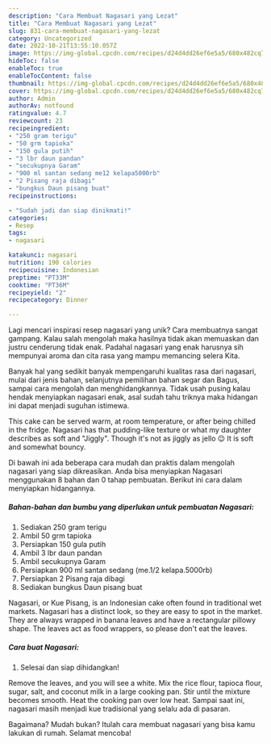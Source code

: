 ```yaml
---
description: "Cara Membuat Nagasari yang Lezat"
title: "Cara Membuat Nagasari yang Lezat"
slug: 831-cara-membuat-nagasari-yang-lezat
category: Uncategorized
date: 2022-10-21T13:55:10.057Z
image: https://img-global.cpcdn.com/recipes/d24d4dd26ef6e5a5/680x482cq70/nagasari-foto-resep-utama.jpg
hideToc: false
enableToc: true
enableTocContent: false
thumbnail: https://img-global.cpcdn.com/recipes/d24d4dd26ef6e5a5/680x482cq70/nagasari-foto-resep-utama.jpg
cover: https://img-global.cpcdn.com/recipes/d24d4dd26ef6e5a5/680x482cq70/nagasari-foto-resep-utama.jpg
author: Admin
authorAv: notfound
ratingvalue: 4.7
reviewcount: 23
recipeingredient:
- "250 gram terigu"
- "50 grm tapioka"
- "150 gula putih"
- "3 lbr daun pandan"
- "secukupnya Garam"
- "900 ml santan sedang me12 kelapa5000rb"
- "2 Pisang raja dibagi"
- "bungkus Daun pisang buat"
recipeinstructions:

- "Sudah jadi dan siap dinikmati!"
categories:
- Resep
tags:
- nagasari

katakunci: nagasari 
nutrition: 190 calories
recipecuisine: Indonesian
preptime: "PT33M"
cooktime: "PT36M"
recipeyield: "2"
recipecategory: Dinner

---
```





Lagi mencari inspirasi resep nagasari yang unik? Cara membuatnya sangat gampang. Kalau salah mengolah maka hasilnya tidak akan memuaskan dan justru cenderung tidak enak. Padahal nagasari yang enak harusnya sih mempunyai aroma dan cita rasa yang mampu memancing selera Kita.





Banyak hal yang sedikit banyak mempengaruhi kualitas rasa dari nagasari, mulai dari jenis bahan, selanjutnya pemilihan bahan segar dan Bagus, sampai cara mengolah dan menghidangkannya. Tidak usah pusing kalau hendak menyiapkan nagasari enak,      asal sudah tahu triknya maka hidangan ini dapat menjadi suguhan istimewa.














This cake can be served warm, at room temperature, or after being chilled in the fridge. Nagasari has that pudding-like texture or what my daughter describes as soft and &#34;Jiggly&#34;. Though it&#39;s not as jiggly as jello 😉 It is soft and somewhat bouncy.






Di bawah ini ada beberapa cara mudah dan praktis dalam mengolah nagasari yang siap dikreasikan. Anda bisa menyiapkan Nagasari menggunakan 8 bahan dan 0 tahap pembuatan. Berikut ini cara dalam menyiapkan hidangannya.

<!--inarticleads1-->

##### Bahan-bahan dan bumbu yang diperlukan untuk pembuatan Nagasari:

1. Sediakan 250 gram terigu
1. Ambil 50 grm tapioka
1. Persiapkan 150 gula putih
1. Ambil 3 lbr daun pandan
1. Ambil secukupnya Garam
1. Persiapkan 900 ml santan sedang (me.1/2 kelapa.5000rb)
1. Persiapkan 2 Pisang raja dibagi
1. Sediakan bungkus Daun pisang buat


Nagasari, or Kue Pisang, is an Indonesian cake often found in traditional wet markets. Nagasari has a distinct look, so they are easy to spot in the market. They are always wrapped in banana leaves and have a rectangular pillowy shape. The leaves act as food wrappers, so please don&#39;t eat the leaves. 

<!--inarticleads2-->

##### Cara buat Nagasari:


1. Selesai dan siap dihidangkan!

Remove the leaves, and you will see a white. Mix the rice flour, tapioca flour, sugar, salt, and coconut milk in a large cooking pan. Stir until the mixture becomes smooth. Heat the cooking pan over low heat. Sampai saat ini, nagasari masih menjadi kue tradisional yang selalu ada di pasaran. 

Bagaimana? Mudah bukan? Itulah cara membuat nagasari yang bisa kamu lakukan di rumah. Selamat mencoba!
